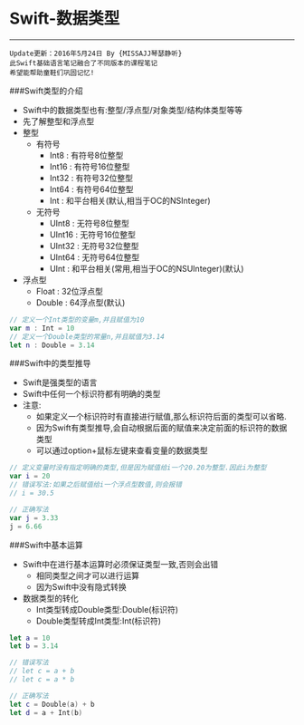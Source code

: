 # Swift-数据类型
---
```objc
Update更新：2016年5月24日 By {MISSAJJ琴瑟静听}
此Swift基础语言笔记融合了不同版本的课程笔记
希望能帮助童鞋们巩固记忆!
```
###Swift类型的介绍

- Swift中的数据类型也有:整型/浮点型/对象类型/结构体类型等等
- 先了解整型和浮点型
- 整型
  - 有符号
    - Int8 : 有符号8位整型
    - Int16 : 有符号16位整型
    - Int32 : 有符号32位整型
    - Int64 : 有符号64位整型
    - Int : 和平台相关(默认,相当于OC的NSInteger)
  - 无符号
    - UInt8 : 无符号8位整型
    - UInt16 : 无符号16位整型
    - UInt32 : 无符号32位整型
    - UInt64 : 无符号64位整型
    - UInt : 和平台相关(常用,相当于OC的NSUInteger)(默认)
- 浮点型
  - Float : 32位浮点型
  - Double : 64浮点型(默认)

```swift
// 定义一个Int类型的变量m,并且赋值为10
var m : Int = 10
// 定义一个Double类型的常量n,并且赋值为3.14
let n : Double = 3.14
```
###Swift中的类型推导

- Swift是强类型的语言
- Swift中任何一个标识符都有明确的类型
- 注意:
  - 如果定义一个标识符时有直接进行赋值,那么标识符后面的类型可以省略.
  - 因为Swift有类型推导,会自动根据后面的赋值来决定前面的标识符的数据类型
  - 可以通过option+鼠标左键来查看变量的数据类型

```swift
// 定义变量时没有指定明确的类型,但是因为赋值给i一个20.20为整型.因此i为整型
var i = 20
// 错误写法:如果之后赋值给i一个浮点型数值,则会报错
// i = 30.5

// 正确写法
var j = 3.33
j = 6.66

```
###Swift中基本运算

- Swift中在进行基本运算时必须保证类型一致,否则会出错
  - 相同类型之间才可以进行运算
  - 因为Swift中没有隐式转换
- 数据类型的转化
  - Int类型转成Double类型:Double(标识符)
  - Double类型转成Int类型:Int(标识符)

```swift
let a = 10
let b = 3.14

// 错误写法
// let c = a + b
// let c = a * b

// 正确写法
let c = Double(a) + b
let d = a + Int(b)
```